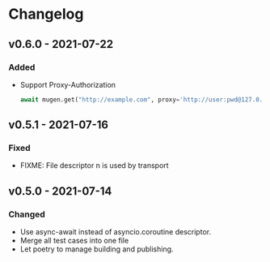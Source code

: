 # Changelog

## v0.6.0 - 2021-07-22

### Added

- Support Proxy-Authorization

  ```python
  await mugen.get("http://example.com", proxy='http://user:pwd@127.0.0.1:8888')
  ```

## v0.5.1 - 2021-07-16

### Fixed

- FIXME: File descriptor n is used by transport

## v0.5.0 - 2021-07-14

### Changed

- Use async-await instead of asyncio.coroutine descriptor.
- Merge all test cases into one file
- Let poetry to manage building and publishing.
